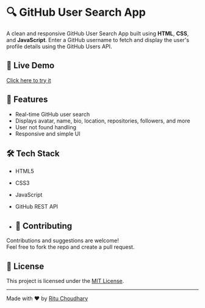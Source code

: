 # 🔍 GitHub User Search App

A clean and responsive GitHub User Search App built using **HTML**, **CSS**, and **JavaScript**. Enter a GitHub username to fetch and display the user's profile details using the GitHub Users API.

## 🔗 Live Demo

[Click here to try it](https://gorgeous-choux-21c0aa.netlify.app/)

## 🚀 Features

- Real-time GitHub user search
- Displays avatar, name, bio, location, repositories, followers, and more
- User not found handling
- Responsive and simple UI


## 🛠️ Tech Stack

- HTML5
- CSS3
- JavaScript 
- GitHub REST API

- ## 🤝 Contributing

Contributions and suggestions are welcome!  
Feel free to fork the repo and create a pull request.

## 📄 License

This project is licensed under the [MIT License](LICENSE).

---

Made with ❤️ by [Ritu Choudhary](https://github.com/RituChoudhary01)
